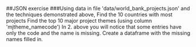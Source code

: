 
##JSON exercise
###Using data in file 'data/world_bank_projects.json' and the techniques demonstrated above,
Find the 10 countries with most projects
Find the top 10 major project themes (using column 'mjtheme_namecode')
In 2. above you will notice that some entries have only the code and the name is missing. Create a dataframe with the missing names filled in.
